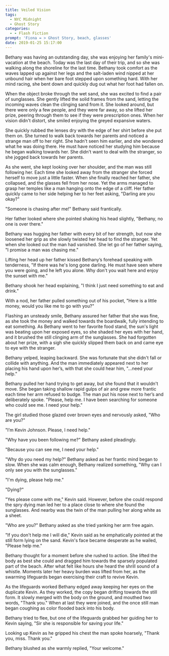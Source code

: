 ```yaml
---
title: Veiled Vision
tags:
  - NYC Midnight
  - Ghost Story
categories:
  - - Flash Fiction
prompt: 'Fiona = > Ghost Story, beach, glasses'
date: 2019-01-25 15:17:00
---
```


Bethany was having an outstanding day, she was enjoying her family's mini-vacation at the beach.  Today was the last day of their trip, and so she was walking along the shoreline for the last time.  Bethany took comfort as the waves lapped up against her legs and the salt-laden wind nipped at her unbound hair when her bare foot stepped upon something hard.  With her mind racing, she bent down and quickly dug out what her foot had fallen on.

When the object broke through the wet sand, she was excited to find a pair of sunglasses.  She gently lifted the solid frames from the sand, letting the incoming waves clean the clinging sand from it.  She looked around, but there were only a few people, and they were far away, so she lifted her prize, peering through them to see if they were prescription ones.  When her vision didn't distort, she smiled enjoying the greyed expansive waters.

She quickly rubbed the lenses dry with the edge of her shirt before she put them on.<!-- more -->  She turned to walk back towards her parents and noticed a strange man off to her right.  She hadn't seen him earlier, and she wondered what he was doing there.  He must have noticed her studying him because he began walking towards her.  She didn't want to deal with the stranger, so she jogged back towards her parents.

As she went, she kept looking over her shoulder, and the man was still following her.  Each time she looked away from the stranger she forced herself to move just a little faster.  When she finally reached her father, she collapsed, and the glasses fell from her nose.  Yet the arms managed to grasp her temples like a man hanging onto the edge of a cliff.  Her father quickly came to her side helping her to her feet asking, "Darling are you okay?"

"Someone is chasing after me!"  Bethany said frantically.

Her father looked where she pointed shaking his head slightly, "Bethany, no one is over there."

Bethany was hugging her father with every bit of her strength, but now she loosened her grip as she slowly twisted her head to find the stranger.  Yet when she looked out the man had vanished.  She let go of her father saying, "I promise a man was chasing me."

Lifting her head up her father kissed Bethany’s forehead speaking with tenderness, "If there was he's long gone darling.  He must have seen where you were going, and he left you alone.  Why don't you wait here and enjoy the sunset with me."

Bethany shook her head explaining, "I think I just need something to eat and drink."

With a nod, her father pulled something out of his pocket, "Here is a little money, would you like me to go with you?"

Flashing an unsteady smile, Bethany assured her father that she was fine, as she took the money and walked towards the boardwalk, fully intending to eat something.  As Bethany went to her favorite food stand, the sun's light was beating upon her exposed eyes, so she shaded her eyes with her hand, and it brushed the still clinging arm of the sunglasses.  She had forgotten about her prize, with a sigh she quickly slipped them back on and came eye to eye with the stranger.

Bethany yelped, leaping backward.  She was fortunate that she didn't fall or collide with anything.  And the man immediately appeared next to her placing his hand upon her’s, with that she could hear him, "...need your help."

Bethany pulled her hand trying to get away, but she found that it wouldn't move.  She began taking shallow rapid gulps of air and grew more frantic each time her arm refused to budge.  The man put his nose next to her’s and deliberately spoke.  "Please, help me.  I have been searching for someone who could see me.  I need your help."

The girl studied those glazed over brown eyes and nervously asked, "Who are you?"

"I’m Kevin Johnson.  Please, I need help."

"Why have you been following me?"  Bethany asked pleadingly.

"Because you can see me, I need your help."

"Why do you need my help?"  Bethany asked as her frantic mind began to slow.  When she was calm enough, Bethany realized something, "Why can I only see you with the sunglasses."

"I'm dying, please help me."

"Dying?"

"Yes please come with me," Kevin said.  However, before she could respond the spry dying man led her to a place close to where she found the sunglasses.  And nearby was the twin of the man pulling her along white as a sheet.

"Who are you?"  Bethany asked as she tried yanking her arm free again.

"If you don't help me I will die,"  Kevin said as he emphatically pointed at the still form lying on the sand.  Kevin's face became desperate as he wailed, "Please help me."

Bethany thought for a moment before she rushed to action.  She lifted the body as best she could and dragged him towards the sparsely populated part of the beach.  After what felt like hours she heard the shrill sound of a whistle.  Moments later her heavy burden was lifted from her, as the swarming lifeguards began exercising their craft to revive Kevin. 

As the lifeguards worked Bethany edged away keeping her eyes on the duplicate Kevin.  As they worked, the copy began drifting towards the still form.  It slowly merged with the body on the ground, and mouthed two words, "Thank you."  When at last they were joined, and the once still man began coughing as color flooded back into his body.

Bethany tried to flee, but one of the lifeguards grabbed her guiding her to Kevin saying, "Sir she is responsible for saving your life."

Looking up Kevin as he gripped his chest the man spoke hoarsely, "Thank you, miss.  Thank you."

Bethany blushed as she warmly replied, "Your welcome."